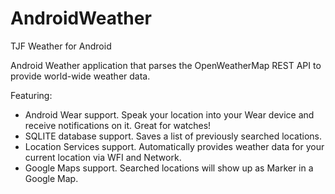 # AndroidWeather
TJF Weather for Android

Android Weather application that parses the OpenWeatherMap REST API to provide world-wide weather data.   

Featuring:

- Android Wear support.  Speak your location into your Wear device and receive notifications on it.  Great for watches!
- SQLITE database support.  Saves a list of previously searched locations.
- Location Services support.  Automatically provides weather data for your current location via WFI and Network.
- Google Maps support.   Searched locations will show up as Marker in a Google Map.
